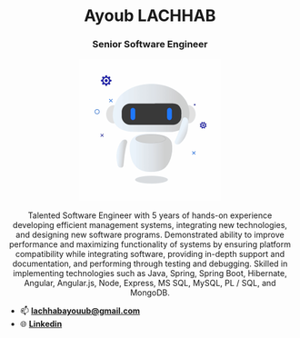 <h1 align="center">Ayoub LACHHAB</h1>
<h3 align="center">Senior Software Engineer</h3>
<p align= "center"><img src="https://github.com/amboulouma/amboulouma/blob/master/animation.gif" width="250" height="250"></p>
<p align="center">Talented Software Engineer with 5 years of hands-on experience developing efficient management systems, integrating new technologies, and designing new software programs. Demonstrated ability to improve performance and maximizing functionality of systems by ensuring platform compatibility while integrating software, providing in-depth support and documentation, and performing through testing and debugging. Skilled in implementing technologies such as Java, Spring, Spring Boot, Hibernate, Angular, Angular.js, Node, Express, MS SQL, MySQL, PL / SQL, and MongoDB.</p>


- 📫 **lachhabayouub@gmail.com**
- 🌐 **[Linkedin](https://www.linkedin.com/in/lachhabayoub/)**
